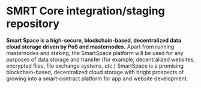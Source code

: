 SMRT Core integration/staging repository
=====================================


**Smart Space is a high-secure, blockchain-based, decentralized data cloud storage driven by PoS and masternodes.**
Apart from running masternodes and staking, the SmartSpace platform will be used for any purposes of data storage and transfer (for example, decentralized websites, encrypted files, file exchange systems, etc.)
SmartSpace is a promising blockchain-based, decentralized cloud storage with bright prospects of growing into a smart-contract platform for app and website development.